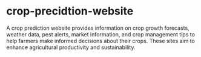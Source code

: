 # crop-precidtion-website
A crop prediction website provides information on crop growth forecasts, weather data, pest alerts, market information, and crop management tips to help farmers make informed decisions about their crops. These sites aim to enhance agricultural productivity and sustainability.
